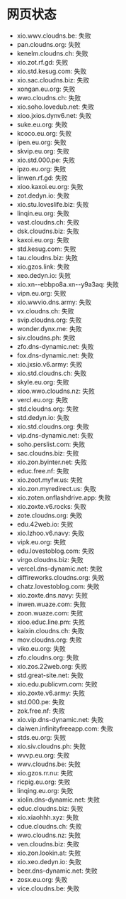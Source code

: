 # 网页状态
- xio.wwv.cloudns.be: 失败
- pan.cloudns.org: 失败
- kenelm.cloudns.ch: 失败
- xio.zot.rf.gd: 失败
- xio.std.kesug.com: 失败
- xio.sac.cloudns.biz: 失败
- xongan.eu.org: 失败
- wwo.cloudns.ch: 失败
- xio.soho.lovedub.net: 失败
- xioo.jxios.dynv6.net: 失败
- suke.eu.org: 失败
- kcoco.eu.org: 失败
- ipen.eu.org: 失败
- skvip.eu.org: 失败
- xio.std.000.pe: 失败
- ipzo.eu.org: 失败
- linwen.rf.gd: 失败
- xioo.kaxoi.eu.org: 失败
- zot.dedyn.io: 失败
- xio.stu.loveslife.biz: 失败
- linqin.eu.org: 失败
- vast.cloudns.ch: 失败
- dsk.cloudns.biz: 失败
- kaxoi.eu.org: 失败
- std.kesug.com: 失败
- tau.cloudns.biz: 失败
- xio.gzos.link: 失败
- xeo.dedyn.io: 失败
- xio.xn--ebbpo8a.xn--y9a3aq: 失败
- vipn.eu.org: 失败
- xio.wwvio.dns.army: 失败
- vx.cloudns.ch: 失败
- svip.cloudns.org: 失败
- wonder.dynx.me: 失败
- siv.cloudns.ph: 失败
- zfo.dns-dynamic.net: 失败
- fox.dns-dynamic.net: 失败
- xio.jxsio.v6.army: 失败
- xio.std.cloudns.ch: 失败
- skyle.eu.org: 失败
- xioo.wwo.cloudns.nz: 失败
- vercl.eu.org: 失败
- std.cloudns.org: 失败
- std.dedyn.io: 失败
- xio.std.cloudns.org: 失败
- vip.dns-dynamic.net: 失败
- soho.perslist.com: 失败
- sac.cloudns.biz: 失败
- xio.zon.byinter.net: 失败
- educ.free.nf: 失败
- xio.zoot.myfw.us: 失败
- xio.zon.myredirect.us: 失败
- xio.zoten.onflashdrive.app: 失败
- xio.zoxte.v6.rocks: 失败
- zote.cloudns.org: 失败
- edu.42web.io: 失败
- xio.lzhoo.v6.navy: 失败
- vipk.eu.org: 失败
- edu.lovestoblog.com: 失败
- virgo.cloudns.biz: 失败
- vercel.dns-dynamic.net: 失败
- diffireworks.cloudns.org: 失败
- chatz.lovestoblog.com: 失败
- xio.zoxte.dns.navy: 失败
- inwen.wuaze.com: 失败
- zoon.wuaze.com: 失败
- xioo.educ.line.pm: 失败
- kaixin.cloudns.ch: 失败
- mov.cloudns.org: 失败
- viko.eu.org: 失败
- zfo.cloudns.org: 失败
- xio.zos.22web.org: 失败
- std.great-site.net: 失败
- xio.edu.publicvm.com: 失败
- xio.zoxte.v6.army: 失败
- std.000.pe: 失败
- zok.free.nf: 失败
- xio.vip.dns-dynamic.net: 失败
- daiwen.infinityfreeapp.com: 失败
- stds.eu.org: 失败
- xio.siv.cloudns.ph: 失败
- wvvp.eu.org: 失败
- wwv.cloudns.be: 失败
- xio.gzos.rr.nu: 失败
- ricpig.eu.org: 失败
- linqing.eu.org: 失败
- xiolin.dns-dynamic.net: 失败
- educ.cloudns.biz: 失败
- xio.xiaohhh.xyz: 失败
- cdue.cloudns.ch: 失败
- wwo.cloudns.nz: 失败
- ven.cloudns.biz: 失败
- xio.zon.lookin.at: 失败
- xio.xeo.dedyn.io: 失败
- beer.dns-dynamic.net: 失败
- zosx.eu.org: 失败
- vice.cloudns.be: 失败
